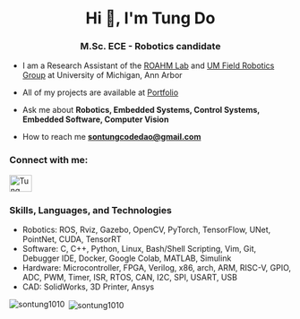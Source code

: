 <h1 align="center">Hi 👋, I'm Tung Do</h1>
<h3 align="center">M.Sc. ECE - Robotics candidate</h3>


- I am a Research Assistant of the [ROAHM Lab](https://www.roahmlab.com/) and [UM Field Robotics Group](https://fieldrobotics.engin.umich.edu/) at University of Michigan, Ann Arbor

- All of my projects are available at [Portfolio](https://1drv.ms/f/s!ApIYI3z8Pn-niL4dIx4A6so_xTdziw?e=mUWXxF)

- Ask me about **Robotics, Embedded Systems, Control Systems, Embedded Software, Computer Vision**

- How to reach me **sontungcodedao@gmail.com**

<h3 align="left">Connect with me:</h3>
<p align="left">
<a href="https://www.linkedin.com/in/tung-do-534525231/" target="blank"><img align="center" src="https://cdn.jsdelivr.net/gh/devicons/devicon/icons/linkedin/linkedin-original.svg" alt="Tung Do" height="30" width="40" /></a>
</p>

<h3 align="left">Skills, Languages, and Technologies</h3>
<p align="left">

- Robotics:	ROS, Rviz, Gazebo, OpenCV, PyTorch, TensorFlow, UNet, PointNet, CUDA, TensorRT
- Software:	C, C++, Python, Linux, Bash/Shell Scripting, Vim, Git, Debugger IDE, Docker, Google Colab, MATLAB, Simulink
- Hardware: Microcontroller, FPGA, Verilog, x86, arch, ARM, RISC-V, GPIO, ADC, PWM, Timer, ISR, RTOS, CAN, I2C, SPI, USART, USB
- CAD:	    SolidWorks, 3D Printer, Ansys


</p>

<p><img align="left" src="https://github-readme-stats.vercel.app/api/top-langs?username=sontung1010&show_icons=true&locale=en&layout=compact" alt="sontung1010" /></p>

<p>&nbsp;<img align="center" src="https://github-readme-stats.vercel.app/api?username=sontung1010&show_icons=true&locale=en" alt="sontung1010" /></p>
